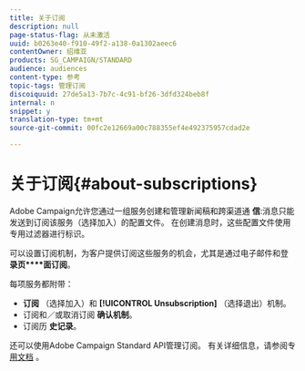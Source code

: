 ```yaml
---
title: 关于订阅
description: null
page-status-flag: 从未激活
uuid: b0263e40-f910-49f2-a138-0a1302aeec6
contentOwner: 绍维亚
products: SG_CAMPAIGN/STANDARD
audience: audiences
content-type: 参考
topic-tags: 管理订阅
discoiquuid: 27de5a13-7b7c-4c91-bf26-3dfd324beb8f
internal: n
snippet: y
translation-type: tm+mt
source-git-commit: 00fc2e12669a00c788355ef4e492375957cdad2e

---
```



# 关于订阅{#about-subscriptions}

Adobe Campaign允许您通过一组服务创建和管理新闻稿和跨渠道通 **信**:消息只能发送到订阅该服务（选择加入）的配置文件。 在创建消息时，这些配置文件使用专用过滤器进行标识。

可以设置订阅机制，为客户提供订阅这些服务的机会，尤其是通过电子邮件和登 **录页****面订阅**。

每项服务都附带：

* **订阅** （选择加入）和 **[!UICONTROL Unsubscription]** （选择退出）机制。
* 订阅和／或取消订阅 **确认机制**。
* 订阅历 **史记录**。

还可以使用Adobe Campaign Standard API管理订阅。 有关详细信息，请参阅专 [用文档](https://final-docs.campaign.adobe.com/doc/standard/en/api/ACS_API.html#managing-subscriptions) 。

